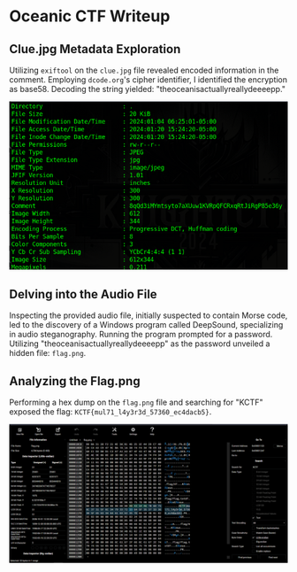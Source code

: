 # Oceanic CTF Writeup

## Clue.jpg Metadata Exploration

Utilizing `exiftool` on the `clue.jpg` file revealed encoded information in the comment. Employing `dcode.org`'s cipher identifier, I identified the encryption as base58. Decoding the string yielded: "theoceanisactuallyreallydeeeepp."

![metadata](<images/oceanic.png>)

## Delving into the Audio File

Inspecting the provided audio file, initially suspected to contain Morse code, led to the discovery of a Windows program called DeepSound, specializing in audio steganography. Running the program prompted for a password. Utilizing "theoceanisactuallyreallydeeeepp" as the password unveiled a hidden file: `flag.png`.

## Analyzing the Flag.png

Performing a hex dump on the `flag.png` file and searching for "KCTF" exposed the flag: `KCTF{mul71_l4y3r3d_57360_ec4dacb5}`.

![flag](<images/oceanic_hex.png>)

